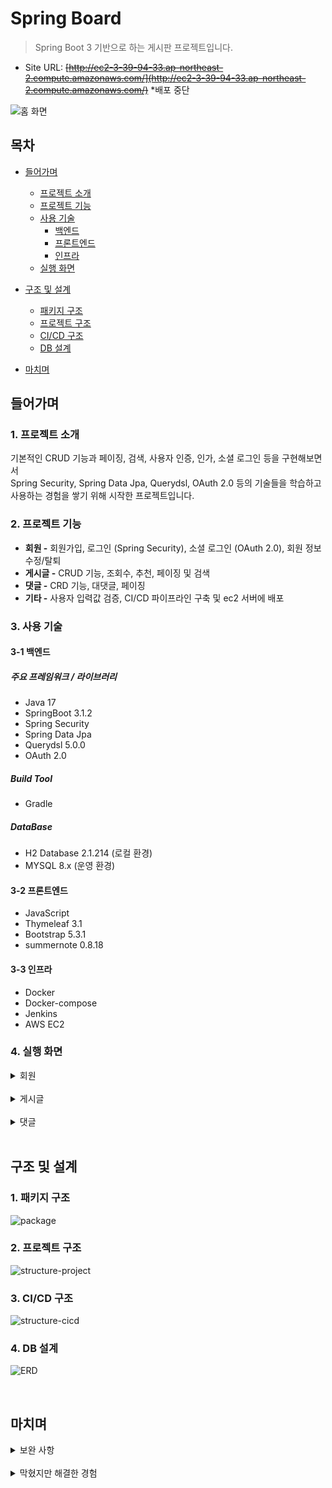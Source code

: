 # Spring Board
> Spring Boot 3 기반으로 하는 게시판 프로젝트입니다.
- Site URL: ~~[http://ec2-3-39-94-33.ap-northeast-2.compute.amazonaws.com/](http://ec2-3-39-94-33.ap-northeast-2.compute.amazonaws.com/)~~ *배포 중단

![홈 화면](https://github.com/ohoon/spring-board-v2/assets/46547443/bc668bcd-5268-439a-b3c8-87a4bbb9c2eb)

## 목차
- [들어가며](#들어가며)
  - [프로젝트 소개](#1-프로젝트-소개)    
  - [프로젝트 기능](#2-프로젝트-기능)    
  - [사용 기술](#3-사용-기술)   
     - [백엔드](#3-1-백엔드)
     - [프론트엔드](#3-2-프론트엔드)
     - [인프라](#3-3-인프라)
  - [실행 화면](#4-실행-화면)   

- [구조 및 설계](#구조-및-설계)
  - [패키지 구조](#1-패키지-구조)
  - [프로젝트 구조](#2-프로젝트-구조)
  - [CI/CD 구조](#3-CI/CD-구조)
  - [DB 설계](#4-db-설계)

- [마치며](#마치며)

## 들어가며
### 1. 프로젝트 소개

기본적인 CRUD 기능과 페이징, 검색, 사용자 인증, 인가, 소셜 로그인 등을 구현해보면서 <br/>
Spring Security, Spring Data Jpa, Querydsl, OAuth 2.0 등의 기술들을 학습하고 사용하는 경험을 쌓기 위해 시작한 프로젝트입니다.

### 2. 프로젝트 기능

- **회원 -** 회원가입, 로그인 (Spring Security), 소셜 로그인 (OAuth 2.0), 회원 정보 수정/탈퇴
- **게시글 -** CRUD 기능, 조회수, 추천, 페이징 및 검색
- **댓글 -** CRD 기능, 대댓글, 페이징
- **기타 -** 사용자 입력값 검증, CI/CD 파이프라인 구축 및 ec2 서버에 배포

### 3. 사용 기술

#### 3-1 백엔드

##### 주요 프레임워크 / 라이브러리
- Java 17
- SpringBoot 3.1.2
- Spring Security
- Spring Data Jpa
- Querydsl 5.0.0
- OAuth 2.0

##### Build Tool
- Gradle

##### DataBase
- H2 Database 2.1.214 (로컬 환경)
- MYSQL 8.x (운영 환경)

#### 3-2 프론트엔드
- JavaScript
- Thymeleaf 3.1
- Bootstrap 5.3.1
- summernote 0.8.18

#### 3-3 인프라
- Docker
- Docker-compose
- Jenkins
- AWS EC2


### 4. 실행 화면

  <details>
    <summary>회원</summary>   
     
  **1. 회원가입 화면**   
  ![image](https://github.com/ohoon/spring-board-v2/assets/46547443/a64f37f9-e50c-4403-b639-de3446dbd376)   
  - 회원가입 시 사용자 입력값을 검증하고 아이디가 중복되지 않은지 확인한다.
  - 회원가입 완료 시 회원 정보를 저장하고 로그인 화면으로 이동한다.
     
  **2. 로그인 화면**   
  ![image](https://github.com/ohoon/spring-board-v2/assets/46547443/d5db1981-f4de-4f85-85e1-b6f963350e49)   
  - 일치하는 아이디, 비밀번호가 아닐 시 로그인 실패 메시지가 나온다.
  - OAuth 2.0 기반의 구글과 네이버 소셜 로그인을 지원한다.
  - 로그인에 성공하면 전체 게시글 목록 화면으로 이동한다.
     
  **3. 회원정보 화면**   
  ![image](https://github.com/ohoon/spring-board-v2/assets/46547443/1d44aa16-b857-414e-ac21-7ef65ae7284e)   
  - 아이디, 닉네임, 이메일, 등록일, 최종 변경일을 보여주며 비밀번호 변경이나 회원정보 수정/탈퇴가 가능하다.
  - 소셜 로그인의 경우에는 비밀번호 변경과 회원 탈퇴 버튼이 보이지 않고 닉네임, 이메일만 변경할 수 있다.
           
  </details>
  
  <br/>   
  
  <details>
    <summary>게시글</summary>   
       
    
  **1. 전체 게시글 목록 화면**   
  ![image](https://github.com/ohoon/spring-board-v2/assets/46547443/ff2a6861-b541-4ad7-8da4-55edd5bb32f3)   
  - 전체 게시글 목록을 페이징 처리하여 한 페이지당 일정 개수의 게시글만 조회할 수 있다.
     
  **2. 게시글 작성/수정 화면**   
  ![image](https://github.com/ohoon/spring-board-v2/assets/46547443/3680be7b-2f47-4969-9f43-d517c446f35d)   
  - 로그인 한 사용자만 새로운 글을 작성할 수 있고, 작성이 끝나면 전체 게시글 목록 화면으로 이동한다.
  - 수정 화면은 작성자 본인이 아니면 Forbidden 에러와 함께 홈 화면으로 돌아간다.
     
  **3. 게시글 보기 화면**   
  ![image](https://github.com/ohoon/spring-board-v2/assets/46547443/f1e97008-5639-4a53-93d2-df014da1f496)   
  - 사용자가 보기 화면에 들어올 때마다 조회수가 카운팅된다.
  - 한 사용자 ID당 각각의 게시글에 1회씩 추천 가능하다.
  - 작성자 본인이 아니면 게시글 수정/삭제 버튼이 보이지 않는다.
  - 게시글 삭제는 실제로 데이터를 지우는 것이 아닌 목록에서 보이지 않도록 하는 방식을 사용한다.
  
  **4. 게시글 검색 화면**   
  ![image](https://github.com/ohoon/spring-board-v2/assets/46547443/e33e56c7-50b0-48f7-9754-b256f1ee7f49)   
  - 검색 조건에는 제목/내용, 제목, 내용, 작성자, 댓글이 있으며, 키워드와 조합되어 조건에 맞는 게시글만 보여준다.
  - 검색된 결과도 페이징 처리되어 보여진다.
  - 상단 네비게이션에서 통합 검색을 지원한다.
     
  </details>

  <br/>   
  
  <details>
    <summary>댓글</summary>   
       
  **1. 댓글 화면**   
  ![image](https://github.com/ohoon/spring-board-v2/assets/46547443/dc146438-2cd8-42b5-90a0-4a7f1fd962fd)   
  - 로그인 한 사용자만 댓글을 달 수 있으며, 댓글 내용을 클릭하면 대댓글을 작성하는 입력칸이 나온다.
  - 댓글 삭제는 게시글과 동일하게 댓글 목록에서만 보이지 않는다.
  - 대댓글이 있는 부모 댓글을 삭제한 경우에는 (작성자가 삭제한 댓글입니다.) 라고 표시된다.
           
  </details>
  <br/>   
 
   
## 구조 및 설계   
   
### 1. 패키지 구조
   
![package](https://github.com/ohoon/spring-board-v2/assets/46547443/e25f5cff-47d4-4a84-ad45-1bac8fb98e7e)
   
### 2. 프로젝트 구조
   
![structure-project](https://github.com/ohoon/spring-board-v2/assets/46547443/b6be8a53-52c6-454a-a882-b764b97942e1)

### 3. CI/CD 구조

![structure-cicd](https://github.com/ohoon/spring-board-v2/assets/46547443/721b387f-a1c4-4094-b041-fe2571d96c20)
     
### 4. DB 설계
 
![ERD](https://github.com/ohoon/spring-board-v2/assets/46547443/be6fd567-f07e-4903-84a2-b4376820d57b)
   
<br/>

## 마치며   

<details>
  <summary>보완 사항</summary>
     
- ~~게시글 보기 화면 밑에도 전체 게시글 목록 넣기~~
- ~~말머리 기능 (공지글) 추가하기~~
- ~~추천 n개 이상의 게시글 또는 추천 기준 게시글 정렬하기~~
- ~~어드민 페이지 추가하기~~
  
</details>   

<br/>

<details>
  <summary>막혔지만 해결한 경험</summary>
  
- 작성자 컬럼을 따로 STRING으로 둘지, 매번 member와 join해서 가져올지 고민 <br/>
  -> 작성자를 따로 저장해서 글 목록을 불러오는 것과 같은 상황에서 join 과정을 생략할 수 있기 때문에 컬럼을 따로 추가하기로 결정함
  
- dto와 entity 변환은 서비스, 컨트롤러 어느 레이어에서 해야할까 고민 <br/>
  -> 컨트롤러에 entity가 넘어가면 프레젠테이션 계층에 중요한 정보인 entity가 노출되어서 보안 상 위험 <br/>
  -> 그러나 서비스에서 dto로 변환해서 넘겨주면 웹용 컨트롤러, api 컨트롤러에게 각각 명세에 맞는 dto를 만들어서 줘야함 (중복 코드 발생) <br/>
  -> 웹 컨트롤러만 있는 프로젝트라서 서비스 레이어에서 dto로 변환하기로 결정함
  
- 소셜 로그인때는 비밀번호가 필요없는데 비밀번호 컬럼을 어떻게 처리해야할까 고민 <br/>
  -> 비밀번호 인증용 테이블과 소셜로그인용 테이블을 따로 만들어놓고 덜 민감한 정보가 있는 member 테이블과 join해서 인증하도록 설계함

- 조회수 증가 로직에서 동시성 이슈가 발생할 가능성이 보임 <br/>
  -> 1씩 증가하는 로직에는 낙관적 락을 걸어서 동시성 문제가 발생하지 않도록 했음 <br/>
  -> 컬럼을 통째로 덮어씌우는 로직은 동시성 이슈가 발생하지 않는다고 보고 락을 걸지않고 그대로 구현

- 소셜로그인 provider마다 api 명세가 달라서 스프링에서 기본으로 지원하는 oauth2 userinfo 서비스에서 정보를 읽어오지 못하고 에러를 뿜음 <br/>
  -> defaultOAuth2UserService를 참고해서 회원 속성을 가져오는 부분만 provider에 맞게 가져오도록 구현해서 사용함

- Docker 환경에서 thymeleaf 템플릿 파일을 읽을때 오류를 뿜음 <br/>
  -> 템플릿 위치를 절대 경로로 해서 발생한 문제였음 <br/>
  -> Docker 환경에서는 프로젝트가 루트 위치에 없기 때문에 템플릿 파일을 정상적으로 불러올 수 없었음. 맨 앞 /을 지워서 해결했다.

- 민감 정보를 어떻게 숨길 수 있을까 고민이 됐음 <br/>
  -> application-???.yml로 따로 파일을 분리해서 .gitignore하는 방법은 로컬 환경에선 효과적이지만 github으로부터 소스를 받아오는 운영 환경에서는 민감 정보에 대해서 알 방도가 없기 때문에 문제가 됨 <br/>
  -> 그래서 환경 변수를 써서 application.yml에 민감 정보만 가리도록 했음 <br/>
  -> 로컬 환경에서는 ide 환경 변수를 이용함. docker-compose를 사용해야 할 때는 .env 파일에 환경 변수를 기록 <br/>
  -> 운영 환경에서는 어차피 ec2 서버 내에서 docker-compose로 실행하기 때문에 ec2 서버 내의 docker-compose.yml에 그대로 작성해 사용하는 방식을 채택했다. <br/>
  -> 근데 여유가 된다면 aws에서 제공하는 sercret manager를 사용하면 환경 변수를 쉽고 편하게 관리할 수 있다.
  
</details>  

